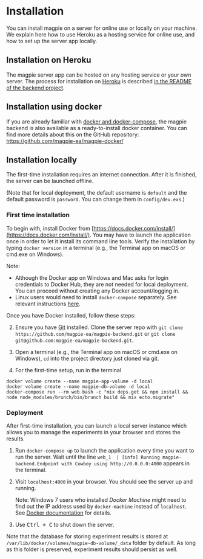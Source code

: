 # Installation

You can install magpie on a server for online use or locally on your machine. We explain here how to use Heroku as a hosting service for online use, and how to set up the server app locally. 

## Installation on Heroku

The magpie server app can be hosted on any hosting service or your own server. The process for
installation on [Heroku](https://www.heroku.com/) is described [in the README of the backend project](https://github.com/magpie-ea/magpie-backend#deployment-with-heroku).

## Installation using docker

If you are already familiar with [docker and docker-compose](https://docs.docker.com/), the magpie backend is also available
as a ready-to-install docker container. You can find more details about this on the GitHub repository: <https://github.com/magpie-ea/magpie-docker/>

## Installation locally

The first-time installation requires an internet connection. After it is finished, the server can be launched offline.

(Note that for local deployment, the default username is `default` and the default password is `password`. You can change them in `config/dev.exs`.)

### First time installation

To begin with, install Docker from [https://docs.docker.com/install/](https://docs.docker.com/install/). You may have to launch the application once in order to let it install its command line tools. Verify the installation by typing `docker version` in a terminal (e.g., the Terminal app on macOS or cmd.exe on Windows).

Note:
- Although the Docker app on Windows and Mac asks for login credentials to Docker Hub, they are not needed for local deployment. You can proceed without creating any Docker account/logging in.
- Linux users would need to install `docker-compose` separately. See relevant instructions [here](https://docs.docker.com/compose/install/).

Once you have Docker installed, follow these steps:

2. Ensure you have [Git](https://git-scm.com/downloads) installed. Clone the server repo with `git clone https://github.com/magpie-ea/magpie-backend.git` or `git clone git@github.com:magpie-ea/magpie-backend.git`.

3. Open a terminal (e.g., the Terminal app on macOS or cmd.exe on Windows), `cd` into the project directory just cloned via git.

4. For the first-time setup, run in the terminal
  ```
  docker volume create --name magpie-app-volume -d local
  docker volume create --name magpie-db-volume -d local
  docker-compose run --rm web bash -c "mix deps.get && npm install && node node_modules/brunch/bin/brunch build && mix ecto.migrate"
  ```

### Deployment

After first-time installation, you can launch a local server instance which allows you to manage the experiments in your browser and stores the results.

1. Run `docker-compose up` to launch the application every time you want to run the server. Wait until the line `web_1  | [info] Running magpie-backend.Endpoint with Cowboy using http://0.0.0.0:4000` appears in the terminal.

2. Visit `localhost:4000` in your browser. You should see the server up and running.

    Note: Windows 7 users who installed *Docker Machine* might need to find out the IP address used by `docker-machine` instead of `localhost`. See [Docker documentation](https://docs.docker.com/get-started/part2/#build-the-app) for details.

3. Use <kbd>Ctrl + C</kbd> to shut down the server.

Note that the database for storing experiment results is stored at `/var/lib/docker/volumes/magpie-db-volume/_data` folder by default. As long as this folder is preserved, experiment results should persist as well.
